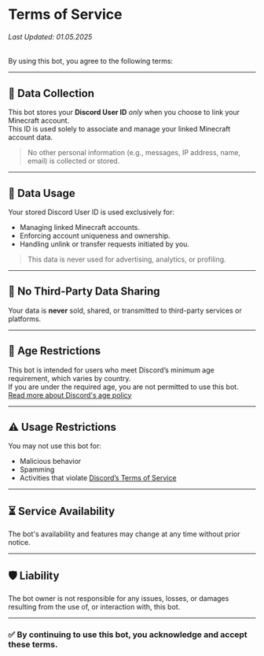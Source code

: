 # Terms of Service
###### Last Updated: 01.05.2025

By using this bot, you agree to the following terms:

---

## 📑 Data Collection
This bot stores your **Discord User ID** *only* when you choose to link your Minecraft account.  
This ID is used solely to associate and manage your linked Minecraft account data.

> No other personal information (e.g., messages, IP address, name, email) is collected or stored.

---

## 🔐 Data Usage
Your stored Discord User ID is used exclusively for:
- Managing linked Minecraft accounts.
- Enforcing account uniqueness and ownership.
- Handling unlink or transfer requests initiated by you.

> This data is never used for advertising, analytics, or profiling.

---

## 🚫 No Third-Party Data Sharing
Your data is **never** sold, shared, or transmitted to third-party services or platforms.

---

## 🧒 Age Restrictions
This bot is intended for users who meet Discord’s minimum age requirement, which varies by country.  
If you are under the required age, you are not permitted to use this bot.  
[Read more about Discord's age policy](https://support.discord.com/hc/en-us/community/posts/360050817374-Age-restriction)

---

## ⚠️ Usage Restrictions
You may not use this bot for:
- Malicious behavior
- Spamming
- Activities that violate [Discord’s Terms of Service](https://discord.com/terms)

---

## ⏳ Service Availability
The bot's availability and features may change at any time without prior notice.

---

## 🛡️ Liability
The bot owner is not responsible for any issues, losses, or damages resulting from the use of, or interaction with, this bot.

---

### ✅ By continuing to use this bot, you acknowledge and accept these terms.
